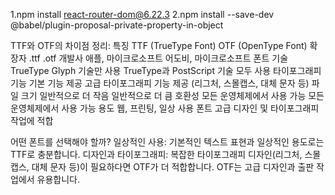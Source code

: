 1.npm install react-router-dom@6.22.3
2.npm install --save-dev @babel/plugin-proposal-private-property-in-object

TTF와 OTF의 차이점 정리:
특징	TTF (TrueType Font)	OTF (OpenType Font)
확장자	            .ttf	                     .otf
개발사	            애플, 마이크로소프트	       어도비, 마이크로소프트
폰트 기술	        TrueType Glyph 기술만 사용	  TrueType과 PostScript 기술 모두 사용
타이포그래피 기능	 기본 기능 제공	               고급 타이포그래피 기능 제공 (리그처, 스몰캡스, 대체 문자 등)
파일 크기	        일반적으로 더 작음	           일반적으로 더 큼
호환성	            모든 운영체제에서 사용 가능	   모든 운영체제에서 사용 가능
용도	           웹, 프린팅, 일상 사용 폰트	   고급 디자인 및 타이포그래피 작업에 적합

어떤 폰트를 선택해야 할까?
일상적인 사용: 기본적인 텍스트 표현과 일상적인 용도로는 TTF로 충분합니다.
디자인과 타이포그래피: 복잡한 타이포그래피 디자인(리그처, 스몰캡스, 대체 문자 등)이 필요하다면 OTF가 더 적합합니다. OTF는 고급 디자인과 출판 작업에서 유용합니다.